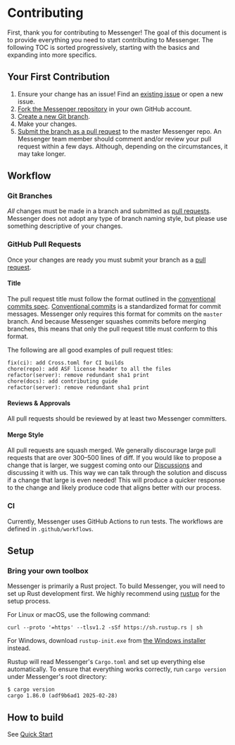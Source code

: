 # Contributing

First, thank you for contributing to Messenger! The goal of this document is to provide everything you need to start contributing to Messenger. The following TOC is sorted progressively, starting with the basics and expanding into more specifics.

## Your First Contribution

1. Ensure your change has an issue! Find an [existing issue](https://github.com/apache/messenger/issues) or open a new issue.
2. [Fork the Messenger repository](https://github.com/apache/Messenger/fork) in your own GitHub account.
3. [Create a new Git branch](https://help.github.com/en/github/collaborating-with-issues-and-pull-requests/creating-and-deleting-branches-within-your-repository).
4. Make your changes.
5. [Submit the branch as a pull request](https://help.github.com/en/github/collaborating-with-issues-and-pull-requests/creating-a-pull-request-from-a-fork) to the master Messenger repo. An Messenger team member should comment and/or review your pull request within a few days. Although, depending on the circumstances, it may take longer.

## Workflow

### Git Branches

*All* changes must be made in a branch and submitted as [pull requests](#github-pull-requests). Messenger does not adopt any type of branch naming style, but please use something descriptive of your changes.

### GitHub Pull Requests

Once your changes are ready you must submit your branch as a [pull request](https://github.com/apache/Messenger/pulls).

#### Title

The pull request title must follow the format outlined in the [conventional commits spec](https://www.conventionalcommits.org). [Conventional commits](https://www.conventionalcommits.org) is a standardized format for commit messages. Messenger only requires this format for commits on the `master` branch. And because Messenger squashes commits before merging branches, this means that only the pull request title must conform to this format.

The following are all good examples of pull request titles:

```text
fix(ci): add Cross.toml for CI builds
chore(repo): add ASF license header to all the files
refactor(server): remove redundant sha1 print
chore(docs): add contributing guide
refactor(server): remove redundant sha1 print
```

#### Reviews & Approvals

All pull requests should be reviewed by at least two Messenger committers.

#### Merge Style

All pull requests are squash merged.
We generally discourage large pull requests that are over 300–500 lines of diff.
If you would like to propose a change that is larger, we suggest
coming onto our [Discussions](https://github.com/apache/Messenger/discussions) and discussing it with us.
This way we can talk through the solution and discuss if a change that large is even needed!
This will produce a quicker response to the change and likely produce code that aligns better with our process.

### CI

Currently, Messenger uses GitHub Actions to run tests. The workflows are defined in `.github/workflows`.

## Setup

### Bring your own toolbox

Messenger is primarily a Rust project. To build Messenger, you will need to set up Rust development first. We highly recommend using [rustup](https://rustup.rs/) for the setup process.

For Linux or macOS, use the following command:

```shell
curl --proto '=https' --tlsv1.2 -sSf https://sh.rustup.rs | sh
```

For Windows, download `rustup-init.exe` from [the Windows installer](https://win.rustup.rs/x86_64) instead.

Rustup will read Messenger's `Cargo.toml` and set up everything else automatically. To ensure that everything works correctly, run `cargo version` under Messenger's root directory:

```shell
$ cargo version
cargo 1.86.0 (adf9b6ad1 2025-02-28)
```

## How to build

See [Quick Start](https://github.com/apache/messenger?tab=readme-ov-file#quick-start)
